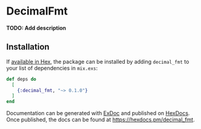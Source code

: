 # DecimalFmt

**TODO: Add description**

## Installation

If [available in Hex](https://hex.pm/docs/publish), the package can be installed
by adding `decimal_fmt` to your list of dependencies in `mix.exs`:

```elixir
def deps do
  [
    {:decimal_fmt, "~> 0.1.0"}
  ]
end
```

Documentation can be generated with [ExDoc](https://github.com/elixir-lang/ex_doc)
and published on [HexDocs](https://hexdocs.pm). Once published, the docs can
be found at <https://hexdocs.pm/decimal_fmt>.

